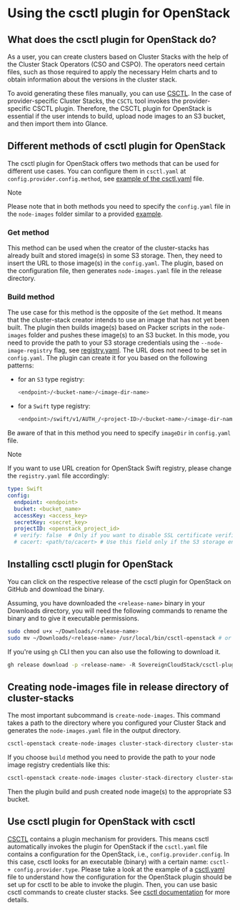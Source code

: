 # Using the csctl plugin for OpenStack

## What does the csctl plugin for OpenStack do?

As a user, you can create clusters based on Cluster Stacks with the help of the Cluster Stack Operators (CSO and CSPO). The operators need certain files, such as those required to apply the necessary Helm charts and to obtain information about the versions in the cluster stack.

To avoid generating these files manually, you can use [CSCTL](https://github.com/SovereignCloudStack/csctl). In the case of provider-specific Cluster Stacks, the `CSCTL` tool invokes the provider-specific CSCTL plugin. Therefore, the CSCTL plugin for OpenStack is essential if the user intends to build, upload node images to an S3 bucket, and then import them into Glance.

## Different methods of csctl plugin for OpenStack

The csctl plugin for OpenStack offers two methods that can be used for different use cases. You can configure them in `csctl.yaml` at `config.provider.config.method`, see [example of the csctl.yaml](../example/cluster-stacks/openstack/ferrol/csctl.yaml) file.

> [!NOTE]
> Please note that in both methods you need to specify the `config.yaml` file in the `node-images` folder similar to a provided [example](../example/cluster-stacks/openstack/ferrol/node-images/config.yaml).

### Get method

This method can be used when the creator of the cluster-stacks has already built and stored image(s) in some S3 storage. Then, they need to insert the URL to those image(s) in the `config.yaml`. The plugin, based on the configuration file, then generates `node-images.yaml` file in the release directory.

### Build method

The use case for this method is the opposite of the `Get` method. It means that the cluster-stack creator intends to use an image that has not yet been built. The plugin then builds image(s) based on Packer scripts in the `node-images` folder and pushes these image(s) to an S3 bucket. In this mode, you need to provide the path to your S3 storage credentials using the `--node-image-registry` flag, see [registry.yaml](../example/cluster-stacks/openstack/ferrol/node-images/registry.yaml). The URL does not need to be set in `config.yaml`. The plugin can create it for you based on the following patterns:

- for an `S3` type registry:

  ```bash
  <endpoint>/<bucket-name>/<image-dir-name>
  ```

- for a `Swift` type registry:

  ```bash
  <endpoint>/swift/v1/AUTH_/<project-ID>/<bucket-name>/<image-dir-name>
  ```

Be aware of that in this method you need to specify `imageDir` in `config.yaml` file.

> [!NOTE]
> If you want to use URL creation for OpenStack Swift registry, please change the `registry.yaml` file accordingly:

```yaml
type: Swift
config:
  endpoint: <endpoint>
  bucket: <bucket_name>
  accessKey: <access_key>
  secretKey: <secret_key>
  projectID: <openstack_project_id>
  # verify: false  # Only if you want to disable SSL certificate verification and use `http` url in endpoint
  # cacert: <path/to/cacert> # Use this field only if the S3 storage endpoint certificate is signed by a custom(non-public) authority
```

## Installing csctl plugin for OpenStack

You can click on the respective release of the csctl plugin for OpenStack on GitHub and download the binary.

Assuming, you have downloaded the `<release-name>` binary in your Downloads directory, you will need the following commands to rename the binary and to give it executable permissions.

```bash
sudo chmod u+x ~/Downloads/<release-name>
sudo mv ~/Downloads/<release-name> /usr/local/bin/csctl-openstack # or use any bin directory from your PATH
```

If you're using `gh` CLI then you can also use the following to download it.

```bash
gh release download -p <release-name> -R SovereignCloudStack/csctl-plugin-openstack
```

## Creating node-images file in release directory of cluster-stacks

The most important subcommand is `create-node-images`. This command takes a path to the directory where you configured your Cluster Stack and generates the `node-images.yaml` file in the output directory.

```bash
csctl-openstack create-node-images cluster-stack-directory cluster-stack-release-directory
```

If you choose `build` method you need to provide the path to your node image registry credentials like this:

```bash
csctl-openstack create-node-images cluster-stack-directory cluster-stack-release-directory node-image-registry-path
```

Then the plugin build and push created node image(s) to the appropriate S3 bucket.

## Use csctl plugin for OpenStack with csctl

[CSCTL](https://github.com/SovereignCloudStack/csctl) contains a plugin mechanism for providers. This means csctl automatically invokes the plugin for OpenStack if the `csctl.yaml` file contains a configuration for the OpenStack, i.e., `config.provider.config`. In this case, csctl looks for an executable (binary) with a certain name: `csctl- + config.provider.type`. Please take a look at the example of a [csctl.yaml](../example/cluster-stacks/openstack/ferrol/csctl.yaml) file to understand how the configuration for the OpenStack plugin should be set up for csctl to be able to invoke the plugin. Then, you can use basic csctl commands to create cluster stacks. See [csctl documentation](https://github.com/SovereignCloudStack/csctl/blob/main/docs/how_to_use_csctl.md#creating-cluster-stacks) for more details.
